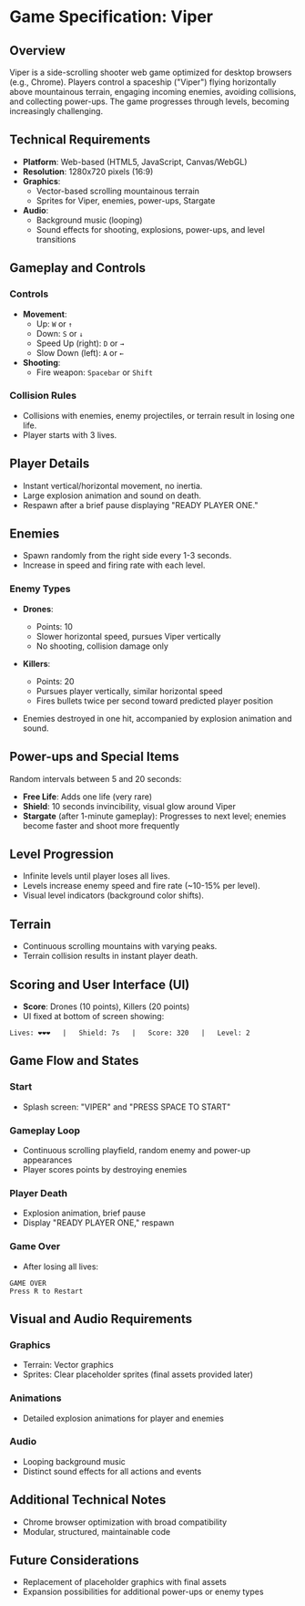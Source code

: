 # Game Specification: Viper

## Overview

Viper is a side-scrolling shooter web game optimized for desktop browsers (e.g., Chrome). Players control a spaceship ("Viper") flying horizontally above mountainous terrain, engaging incoming enemies, avoiding collisions, and collecting power-ups. The game progresses through levels, becoming increasingly challenging.

## Technical Requirements

- **Platform**: Web-based (HTML5, JavaScript, Canvas/WebGL)
- **Resolution**: 1280x720 pixels (16:9)
- **Graphics**:
  - Vector-based scrolling mountainous terrain
  - Sprites for Viper, enemies, power-ups, Stargate
- **Audio**:
  - Background music (looping)
  - Sound effects for shooting, explosions, power-ups, and level transitions

## Gameplay and Controls

### Controls

- **Movement**:
  - Up: `W` or `↑`
  - Down: `S` or `↓`
  - Speed Up (right): `D` or `→`
  - Slow Down (left): `A` or `←`
- **Shooting**:
  - Fire weapon: `Spacebar` or `Shift`

### Collision Rules

- Collisions with enemies, enemy projectiles, or terrain result in losing one life.
- Player starts with 3 lives.

## Player Details

- Instant vertical/horizontal movement, no inertia.
- Large explosion animation and sound on death.
- Respawn after a brief pause displaying "READY PLAYER ONE."

## Enemies

- Spawn randomly from the right side every 1-3 seconds.
- Increase in speed and firing rate with each level.

### Enemy Types

- **Drones**:

  - Points: 10
  - Slower horizontal speed, pursues Viper vertically
  - No shooting, collision damage only

- **Killers**:

  - Points: 20
  - Pursues player vertically, similar horizontal speed
  - Fires bullets twice per second toward predicted player position

- Enemies destroyed in one hit, accompanied by explosion animation and sound.

## Power-ups and Special Items

Random intervals between 5 and 20 seconds:

- **Free Life**: Adds one life (very rare)
- **Shield**: 10 seconds invincibility, visual glow around Viper
- **Stargate** (after 1-minute gameplay): Progresses to next level; enemies become faster and shoot more frequently

## Level Progression

- Infinite levels until player loses all lives.
- Levels increase enemy speed and fire rate (\~10-15% per level).
- Visual level indicators (background color shifts).

## Terrain

- Continuous scrolling mountains with varying peaks.
- Terrain collision results in instant player death.

## Scoring and User Interface (UI)

- **Score**: Drones (10 points), Killers (20 points)
- UI fixed at bottom of screen showing:

```
Lives: ❤️❤️❤️   |   Shield: 7s   |   Score: 320   |   Level: 2
```

## Game Flow and States

### Start

- Splash screen: "VIPER" and "PRESS SPACE TO START"

### Gameplay Loop

- Continuous scrolling playfield, random enemy and power-up appearances
- Player scores points by destroying enemies

### Player Death

- Explosion animation, brief pause
- Display "READY PLAYER ONE," respawn

### Game Over

- After losing all lives:

```
GAME OVER
Press R to Restart
```

## Visual and Audio Requirements

### Graphics

- Terrain: Vector graphics
- Sprites: Clear placeholder sprites (final assets provided later)

### Animations

- Detailed explosion animations for player and enemies

### Audio

- Looping background music
- Distinct sound effects for all actions and events

## Additional Technical Notes

- Chrome browser optimization with broad compatibility
- Modular, structured, maintainable code

## Future Considerations

- Replacement of placeholder graphics with final assets
- Expansion possibilities for additional power-ups or enemy types

